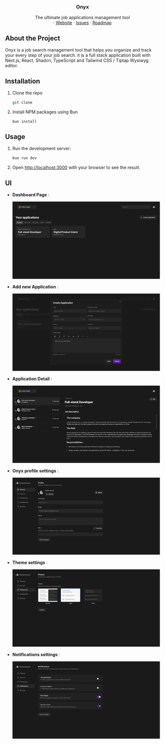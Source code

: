 <p align="center">
<!--   <a href="https://github.com/amine-tayani/onyxapp">
   <img src="https://github.com/amine-tayani/onyxapp/blob/main/media/landing.png" alt="Landing">
  </a> -->

  <h3 align="center">Onyx</h3>

  <p align="center">
    The ultimate job applications management tool
    <br />    ·
    <a href="https://github.com/amine-tayani/onyxapp">Website</a>
    ·
    <a href="https://github.com/amine-tayani/onyxapp/issues">Issues</a>
    ·
    <a href="https://github.com/amine-tayani/onyxapp">Roadmap</a>
  </p>
</p>

## About the Project

Onyx is a job search management tool that helps you organize and track your every step of your job search. it is a full stack application built with Next.js, React, Shadcn, TypeScript and Tailwind CSS / Tiptap Wysiwyg editor.

## Installation

1. Clone the repo

   ```sh
   git clone

   ```

2. Install NPM packages using Bun

   ```sh
   bun install
   ```

## Usage

1. Run the development server:

   ```sh
   bun run dev
   ```

2. Open [http://localhost:3000](http://localhost:3000) with your browser to see the result.

## UI

- **Dashboard Page** :

  ![dash-home](https://github.com/amine-tayani/onyxapp/blob/main/media/dashboard_home.png)

- **Add new Application** :

  ![new_app_modal](https://github.com/amine-tayani/onyxapp/blob/main/media/add_application_modal.png)

- **Application Detail** :

  ![app_detail](https://github.com/amine-tayani/onyxapp/blob/main/media/application_details.png)

- **Onyx profile settings** :

  ![profile_settings](https://github.com/amine-tayani/onyxapp/blob/main/media/profile_onyx.png)

- **Theme settings** :

  ![theme_settings](https://github.com/amine-tayani/onyxapp/blob/main/media/theme_settings.png)

- **Notifications settings** :

  ![notifications_settings](https://github.com/amine-tayani/onyxapp/blob/main/media/notifications.png)
